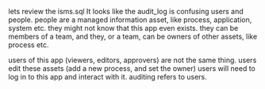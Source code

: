 lets review the isms.sql 
It looks like the audit_log is confusing users and people. 
people are a managed information asset, like process, application, system etc. 
they might not know that this app even exists. 
they can be members of a team, and they, or a team, can be owners of other assets, like process etc. 

users of this app (viewers, editors, approvers) are not the same thing. 
users edit these assets (add a new process, and set the owner) 
users will need to log in to this app and interact with it. 
auditing refers to users.